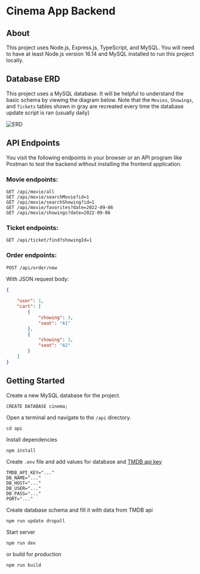 # Cinema App Backend

## About

This project uses Node.js, Express.js, TypeScript, and MySQL. You will need to have at least Node.js version 16.14 and MySQL installed to run this project locally.

## Database ERD

This project uses a MySQL database. It will be helpful to understand the basic schema by viewing the diagram below. Note that the `Movies`, `Showings`, and `Tickets` tables shown in gray are recreated every time the database update script is ran (usually daily)

![ERD](https://user-images.githubusercontent.com/17521691/192074719-1b368223-c8ed-4008-a82b-34e2e1395f1c.png)

## API Endpoints

You visit the following endpoints in your browser or an API program like Postman to test the backend without installing the frontend application.

### Movie endpoints:
```
GET /api/movie/all
GET /api/movie/searchMovie?id=1
GET /api/movie/searchShowing?id=1
GET /api/movie/favorites?date=2022-09-06
GET /api/movie/showings?date=2022-09-06
```
### Ticket endpoints:
```
GET /api/ticket/find?showingId=1
```
### Order endpoints:
```
POST /api/order/new
```
With JSON request body:
```json
{
    
    "user": 1,
    "cart": [
        {
            "showing": 3,
            "seat": "A1"
        },
        {
            "showing": 3,
            "seat": "A2"
        }
    ]
}
```

## Getting Started

Create a new MySQL database for the project.
```
CREATE DATABASE cinema;
```
Open a terminal and navigate to the `/api` directory.
```
cd api
```
Install dependencies
```
npm install
```
Create `.env` file and add values for database and [TMDB api key](https://www.themoviedb.org/signup?language=en-US)
```
TMDB_API_KEY="..."
DB_NAME="..."
DB_HOST="..."
DB_USER="..."
DB_PASS="..."
PORT="..."
```
Create database schema and fill it with data from TMDB api  
```
npm run update dropall
```
Start server
```
npm run dev
```
or build for production
```
npm run build
```
